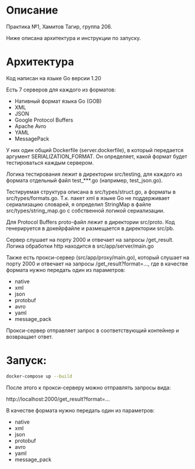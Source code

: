 # Описание
Практика №1, Хамитов Тагир, группа 206.

Ниже описана архитектура и инструкции по запуску.

# Архитектура
Код написан на языке Go версии 1.20

Есть 7 серверов для каждого из форматов:
- Нативный формат языка Go (GOB)
- XML
- JSON
- Google Protocol Buffers
- Apache Avro
- YAML
- MessagePack

У них один общий Dockerfile (server.dockerfile), в который передается аргумент SERIALIZATION_FORMAT. Он определяет, какой формат будет тестироваться каждым сервером.

Логика тестирования лежит в директории src/testing, для каждого из формата отдельный файл test_***.go (например, test_json.go).

Тестируемая структура описана в src/types/struct.go, а форматы в src/types/formats.go. Т.к. пакет xml в языке Go не поддерживает сериализацию словарей, я определил StringMap в файле src/types/string_map.go с собственной логикой сериализации.

Для Protocol Buffers proto-файл лежит в директории src/proto. Код генерируется в докейрфайле и размещается в директории src/pb.

Сервер слушает на порту 2000 и отвечает на запросы /get_result. Логика обработки http находится в src/app/server/main.go

Также есть прокси-сервер (src/app/proxy/main.go), который слушает на порту 2000 и отвечает на запросы /get_result?format=..., где в качестве формата нужно передать один из параметров:
- native
- xml
- json
- protobuf
- avro
- yaml
- message_pack

Прокси-сервер отправляет запрос в соответствующий контейнер и возвращает ответ.

# Запуск:
```bash
docker-compose up --build
```

После этого к прокси-серверу можно отправлять запросы вида:

http://localhost:2000/get_result?format=...

В качестве формата нужно передать один из параметров:
- native
- xml
- json
- protobuf
- avro
- yaml
- message_pack
